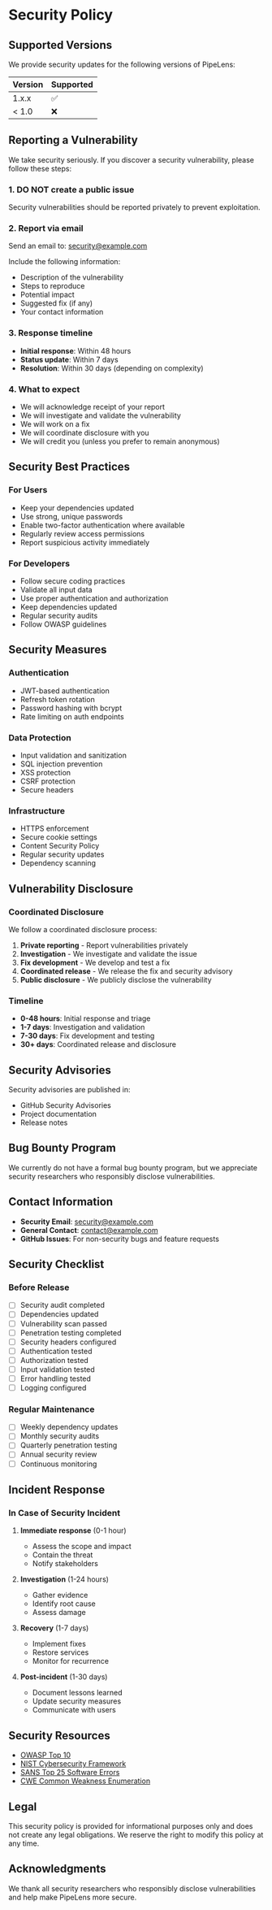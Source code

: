 # Security Policy

## Supported Versions

We provide security updates for the following versions of PipeLens:

| Version | Supported          |
| ------- | ------------------ |
| 1.x.x   | :white_check_mark: |
| < 1.0   | :x:                |

## Reporting a Vulnerability

We take security seriously. If you discover a security vulnerability, please follow these steps:

### 1. **DO NOT** create a public issue

Security vulnerabilities should be reported privately to prevent exploitation.

### 2. Report via email

Send an email to: [security@example.com](mailto:security@example.com)

Include the following information:
- Description of the vulnerability
- Steps to reproduce
- Potential impact
- Suggested fix (if any)
- Your contact information

### 3. Response timeline

- **Initial response**: Within 48 hours
- **Status update**: Within 7 days
- **Resolution**: Within 30 days (depending on complexity)

### 4. What to expect

- We will acknowledge receipt of your report
- We will investigate and validate the vulnerability
- We will work on a fix
- We will coordinate disclosure with you
- We will credit you (unless you prefer to remain anonymous)

## Security Best Practices

### For Users

- Keep your dependencies updated
- Use strong, unique passwords
- Enable two-factor authentication where available
- Regularly review access permissions
- Report suspicious activity immediately

### For Developers

- Follow secure coding practices
- Validate all input data
- Use proper authentication and authorization
- Keep dependencies updated
- Regular security audits
- Follow OWASP guidelines

## Security Measures

### Authentication

- JWT-based authentication
- Refresh token rotation
- Password hashing with bcrypt
- Rate limiting on auth endpoints

### Data Protection

- Input validation and sanitization
- SQL injection prevention
- XSS protection
- CSRF protection
- Secure headers

### Infrastructure

- HTTPS enforcement
- Secure cookie settings
- Content Security Policy
- Regular security updates
- Dependency scanning

## Vulnerability Disclosure

### Coordinated Disclosure

We follow a coordinated disclosure process:

1. **Private reporting** - Report vulnerabilities privately
2. **Investigation** - We investigate and validate the issue
3. **Fix development** - We develop and test a fix
4. **Coordinated release** - We release the fix and security advisory
5. **Public disclosure** - We publicly disclose the vulnerability

### Timeline

- **0-48 hours**: Initial response and triage
- **1-7 days**: Investigation and validation
- **7-30 days**: Fix development and testing
- **30+ days**: Coordinated release and disclosure

## Security Advisories

Security advisories are published in:
- GitHub Security Advisories
- Project documentation
- Release notes

## Bug Bounty Program

We currently do not have a formal bug bounty program, but we appreciate security researchers who responsibly disclose vulnerabilities.

## Contact Information

- **Security Email**: [security@example.com](mailto:security@example.com)
- **General Contact**: [contact@example.com](mailto:contact@example.com)
- **GitHub Issues**: For non-security bugs and feature requests

## Security Checklist

### Before Release

- [ ] Security audit completed
- [ ] Dependencies updated
- [ ] Vulnerability scan passed
- [ ] Penetration testing completed
- [ ] Security headers configured
- [ ] Authentication tested
- [ ] Authorization tested
- [ ] Input validation tested
- [ ] Error handling tested
- [ ] Logging configured

### Regular Maintenance

- [ ] Weekly dependency updates
- [ ] Monthly security audits
- [ ] Quarterly penetration testing
- [ ] Annual security review
- [ ] Continuous monitoring

## Incident Response

### In Case of Security Incident

1. **Immediate response** (0-1 hour)
   - Assess the scope and impact
   - Contain the threat
   - Notify stakeholders

2. **Investigation** (1-24 hours)
   - Gather evidence
   - Identify root cause
   - Assess damage

3. **Recovery** (1-7 days)
   - Implement fixes
   - Restore services
   - Monitor for recurrence

4. **Post-incident** (1-30 days)
   - Document lessons learned
   - Update security measures
   - Communicate with users

## Security Resources

- [OWASP Top 10](https://owasp.org/www-project-top-ten/)
- [NIST Cybersecurity Framework](https://www.nist.gov/cyberframework)
- [SANS Top 25 Software Errors](https://www.sans.org/top25-software-errors/)
- [CWE Common Weakness Enumeration](https://cwe.mitre.org/)

## Legal

This security policy is provided for informational purposes only and does not create any legal obligations. We reserve the right to modify this policy at any time.

## Acknowledgments

We thank all security researchers who responsibly disclose vulnerabilities and help make PipeLens more secure.
